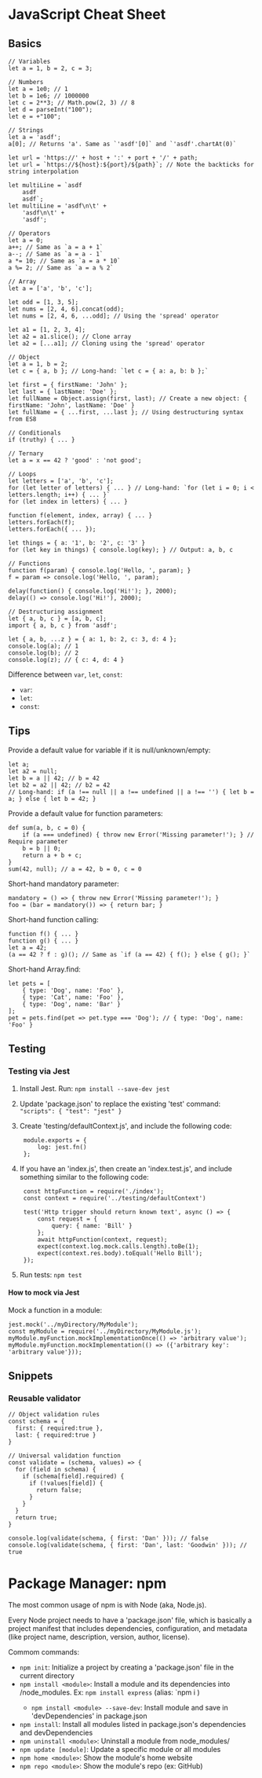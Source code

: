 # JavaScript Cheat Sheet


## Basics

    // Variables
    let a = 1, b = 2, c = 3;
    
    // Numbers
    let a = 1e0; // 1
    let b = 1e6; // 1000000
    let c = 2**3; // Math.pow(2, 3) // 8
    let d = parseInt("100");
    let e = +"100";
    
    // Strings
    let a = 'asdf';
    a[0]; // Returns 'a'. Same as `'asdf'[0]` and `'asdf'.chartAt(0)`
    
    let url = 'https://' + host + ':' + port + '/' + path;
    let url = `https://${host}:${port}/${path}`; // Note the backticks for string interpolation
    
    let multiLine = `asdf
        asdf
        asdf`;
    let multiLine = 'asdf\n\t' + 
        'asdf\n\t' +
        'asdf';
    
    // Operators
    let a = 0;
    a++; // Same as `a = a + 1`
    a--; // Same as `a = a - 1`
    a *= 10; // Same as `a = a * 10`
    a %= 2; // Same as `a = a % 2`
    
    // Array
    let a = ['a', 'b', 'c'];
    
    let odd = [1, 3, 5];
    let nums = [2, 4, 6].concat(odd);
    let nums = [2, 4, 6, ...odd]; // Using the 'spread' operator
    
    let a1 = [1, 2, 3, 4];
    let a2 = a1.slice(); // Clone array
    let a2 = [...a1]; // Cloning using the 'spread' operator
    
    // Object
    let a = 1, b = 2;
    let c = { a, b }; // Long-hand: `let c = { a: a, b: b };`
    
    let first = { firstName: 'John' };
    let last = { lastName: 'Doe' };
    let fullName = Object.assign(first, last); // Create a new object: { firstName: 'John', lastName: 'Doe' }
    let fullName = { ...first, ...last }; // Using destructuring syntax from ES8
    
    // Conditionals
    if (truthy) { ... }
    
    // Ternary
    let a = x == 42 ? 'good' : 'not good';
    
    // Loops
    let letters = ['a', 'b', 'c'];
    for (let letter of letters) { ... } // Long-hand: `for (let i = 0; i < letters.length; i++) { ... }`
    for (let index in letters) { ... }
    
    function f(element, index, array) { ... }
    letters.forEach(f);
    letters.forEach({ ... });
    
    let things = { a: '1', b: '2', c: '3' }
    for (let key in things) { console.log(key); } // Output: a, b, c
    
    // Functions
    function f(param) { console.log('Hello, ', param); }
    f = param => console.log('Hello, ', param);
    
    delay(function() { console.log('Hi!'); }, 2000);
    delay(() => console.log('Hi!'), 2000);
    
    // Destructuring assignment
    let { a, b, c } = [a, b, c];
    import { a, b, c } from 'asdf';
    
    let { a, b, ...z } = { a: 1, b: 2, c: 3, d: 4 };
    console.log(a); // 1
    console.log(b); // 2
    console.log(z); // { c: 4, d: 4 }
    

Difference between `var`, `let`, `const`:
- `var`: 
- `let`: 
- `const`: 

## Tips

Provide a default value for variable if it is null/unknown/empty:

    let a;
    let a2 = null;
    let b = a || 42; // b = 42
    let b2 = a2 || 42; // b2 = 42
    // Long-hand: if (a !== null || a !== undefined || a !== '') { let b = a; } else { let b = 42; }

Provide a default value for function parameters:

    def sum(a, b, c = 0) {
        if (a === undefined) { throw new Error('Missing parameter!'); } // Require parameter
        b = b || 0;
        return a + b + c;
    }
    sum(42, null); // a = 42, b = 0, c = 0

Short-hand mandatory parameter:

    mandatory = () => { throw new Error('Missing parameter!'); }
    foo = (bar = mandatory()) => { return bar; }

Short-hand function calling:

    function f() { ... }
    function g() { ... }
    let a = 42;
    (a == 42 ? f : g)(); // Same as `if (a == 42) { f(); } else { g(); }`

Short-hand Array.find:

    let pets = [
        { type: 'Dog', name: 'Foo' },
        { type: 'Cat', name: 'Foo' },
        { type: 'Dog', name: 'Bar' }
    ];
    pet = pets.find(pet => pet.type === 'Dog'); // { type: 'Dog', name: 'Foo' }

## Testing

### Testing via Jest

1. Install Jest. Run: `npm install --save-dev jest`
2. Update 'package.json' to replace the existing 'test' command: `"scripts": { "test": "jest" }`
3. Create 'testing/defaultContext.js', and include the following code:

        module.exports = {
            log: jest.fn()
        };

4. If you have an 'index.js', then create an 'index.test.js', and include something similar to the following code:

        const httpFunction = require('./index');
        const context = require('../testing/defaultContext')

        test('Http trigger should return known text', async () => {
            const request = {
                query: { name: 'Bill' }
            };
            await httpFunction(context, request);
            expect(context.log.mock.calls.length).toBe(1);
            expect(context.res.body).toEqual('Hello Bill');
        });

5. Run tests: `npm test`

#### How to mock via Jest

Mock a function in a module:

    jest.mock('../myDirectory/MyModule');
    const myModule = require('../myDirectory/MyModule.js');
    myModule.myFunction.mockImplementationOnce(() => 'arbitrary value');
    myModule.myFunction.mockImplementation(() => ({'arbitrary key': 'arbitrary value'}));



## Snippets

### Reusable validator

    // Object validation rules
    const schema = {
      first: { required:true },
      last: { required:true }
    }
    
    // Universal validation function
    const validate = (schema, values) => {
      for (field in schema) {
        if (schema[field].required) {
          if (!values[field]) {
            return false;
          }
        }
      }
      return true;
    }
    
    console.log(validate(schema, { first: 'Dan' })); // false
    console.log(validate(schema, { first: 'Dan', last: 'Goodwin' })); // true



# Package Manager: npm
The most common usage of npm is with Node (aka, Node.js). 

Every Node project needs to have a 'package.json' file, which is basically a project manifest that includes dependencies, configuration, and metadata (like project name, description, version, author, license). 

Commom commands:
- `npm init`: Initialize a project by creating a 'package.json' file in the current directory
- `npm install <module>`: Install a module and its dependencies into <current-directory>/node_modules. Ex: `npm install express` (alias: `npm i <module>)
    - `npm install <module> --save-dev`: Install module and save in 'devDependencies' in package.json
- `npm install`: Install all modules listed in package.json's dependencies and devDependencies
- `npm uninstall <module>`: Uninstall a module from node_modules/
- `npm update [module]`: Update a specific module or all modules
- `npm home <module>`: Show the module's home website
- `npm repo <module>`: Show the module's repo (ex: GitHub)

